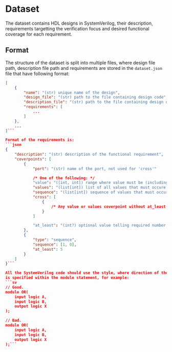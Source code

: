 # Dataset
The dataset contains HDL designs in SystemVerilog, their description,
requirements targetting the verification focus and desired functional
coverage for each requirement.

## Format
The structure of the dataset is split into multiple files, where
design file path, description file path and requirements are stored in
the `dataset.json` file that have following format:
```json
[
    {
        "name": "(str) unique name of the design",
        "design_file": "(str) path to the file containing design code",
        "description_file": "(str) path to the file containing design description",
        "requirements": [
            ...
        ]
    },
    ...
]```

Format of the requirements is:
```json
{
    "description": "(str) description of the functional requirement",
    "coverpoints": [
        {
            "port": "(str) name of the port, not used for 'cross'"

            /* One of the following: */
            "value": "([int, int]) range where value must be (including both ends)",
            "values": "(list[int]) list of all values that must occure on the port",
            "sequence": "(list[int]) sequence of values that must occur at given port",
            "cross": [
                {
                    /* Any value or values coverpoint without at_least field. */
                }
            ]

            "at_least": "(int?) optional value telling required number of coverpoint hits"
        },
        {
            "type": "sequence",
            "sequence": [1, 0],
            "at_least": 5
        }
    ]
}```

All the SystemVerilog code should use the style, where direction of the ports
is specified within the module statement, for example:
```sv
// Good.
module OR(
    input logic A,
    input logic B,
    output logic X
);

// Bad.
module OR(
    input logic A,
    input logic B,
    output logic X
);```
